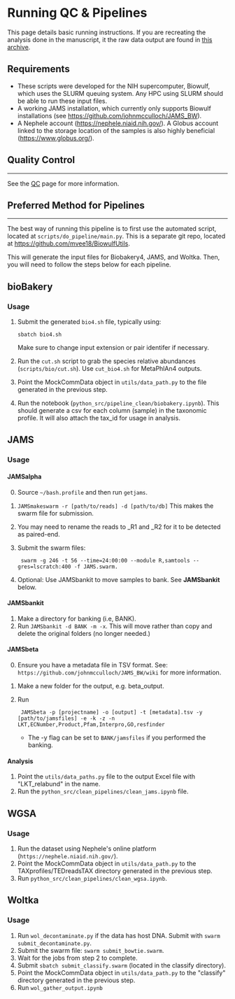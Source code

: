 # Running QC & Pipelines
This page details basic running instructions. If you are recreating the analysis done in the manuscript, it the raw data output are found in [this archive](/utils/mock_communities.tar.gz).

## Requirements
- These scripts were developed for the NIH supercomputer, Biowulf, which uses the SLURM queuing system. Any HPC using SLURM should be able to run these input files. 
- A working JAMS installation, which currently only supports Biowulf installations (see https://github.com/johnmcculloch/JAMS_BW).
- A Nephele account (https://nephele.niaid.nih.gov/). A Globus account linked to the storage location of the samples is also highly beneficial (https://www.globus.org/).

## Quality Control 
---
See the [QC](/docs/qc.md) page for more information.

## Preferred Method for Pipelines
---
The best way of running this pipeline is to first use the automated script, located at `scripts/do_pipeline/main.py`. This is a separate git repo, located at https://github.com/mvee18/BiowulfUtils.

This will generate the input files for Biobakery4, JAMS, and Woltka. Then, you will need to follow the steps below for each pipeline.

## bioBakery
### Usage
1.  Submit the generated `bio4.sh` file, typically using:

        sbatch bio4.sh

    Make sure to change input extension or pair identifer if necessary.
2. Run the `cut.sh` script to grab the species relative abundances (`scripts/bio/cut.sh`). Use `cut_bio4.sh` for MetaPhlAn4 outputs.

3. Point the MockCommData object in `utils/data_path.py` to the file generated in the previous step. 

4. Run the notebook (`python_src/pipeline_clean/biobakery.ipynb`). This should generate a csv for each column (sample) in the taxonomic profile. It will also attach the tax_id for usage in analysis.

## JAMS
### Usage
#### JAMSalpha
0. Source `~/bash.profile` and then run `getjams`.
1. `JAMSmakeswarm -r [path/to/reads] -d [path/to/db]` This makes the swarm file for submission.
2. You may need to rename the reads to _R1 and _R2 for it to be detected as paired-end. 
3. Submit the swarm files:

        swarm -g 246 -t 56 --time=24:00:00 --module R,samtools --gres=lscratch:400 -f JAMS.swarm.

4. Optional: Use JAMSbankit to move samples to bank. See **JAMSbankit** below.

#### JAMSbankit
1. Make a directory for banking (i.e, BANK).
2. Run `JAMSbankit -d BANK -m -x`. This will move rather than copy and delete the original folders (no longer needed.)

#### JAMSbeta
0. Ensure you have a metadata file in TSV format. See: `https://github.com/johnmcculloch/JAMS_BW/wiki` for more information.
1. Make a new folder for the output, e.g. beta_output.
2. Run 

        JAMSbeta -p [projectname] -o [output] -t [metadata].tsv -y [path/to/jamsfiles] -e -k -z -n LKT,ECNumber,Product,Pfam,Interpro,GO,resfinder
    
    - The -y flag can be set to `BANK/jamsfiles` if you performed the banking.

#### Analysis
1. Point the `utils/data_paths.py` file to the output Excel file with "LKT_relabund" in the name.
2. Run the `python_src/clean_pipelines/clean_jams.ipynb` file.

## WGSA
### Usage
1. Run the dataset using Nephele's online platform (`https://nephele.niaid.nih.gov/`).
2. Point the MockCommData object in `utils/data_path.py` to the TAXprofiles/TEDreadsTAX directory generated in the previous step. 
3. Run `python_src/clean_pipelines/clean_wgsa.ipynb`.

## Woltka
### Usage
1. Run `wol_decontaminate.py` if the data has host DNA. Submit with `swarm submit_decontaminate.py`. 
2. Submit the swarm file: `swarm submit_bowtie.swarm`.
3. Wait for the jobs from step 2 to complete.
4. Submit `sbatch submit_classify.swarm` (located in the classify directory).
5. Point the MockCommData object in `utils/data_path.py` to the "classify" directory generated in the previous step. 
6. Run `wol_gather_output.ipynb`